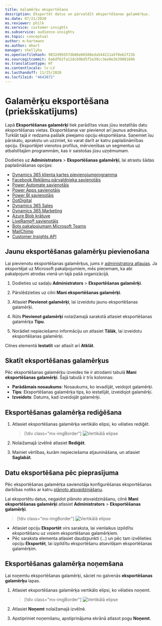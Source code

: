 ```yaml
---
title: Galamērķu eksportēšana
description: Eksportēt datus un pārvaldīt eksportēšanas galamērķus.
ms.date: 07/21/2020
ms.reviewer: philk
ms.service: customer-insights
ms.subservice: audience-insights
ms.topic: conceptual
author: m-hartmann
ms.author: mhart
manager: shellyha
ms.openlocfilehash: 9032d99357db86e66588eda544211a5f8eb2f23b
ms.sourcegitcommit: 6a6df62fa12dcb9bd5f5a39cc3ee0e2b3988184b
ms.translationtype: HT
ms.contentlocale: lv-LV
ms.lasthandoff: 11/25/2020
ms.locfileid: "4643872"
---
```

# <a name="export-destinations-preview"></a>Galamērķu eksportēšana (priekšskatījums)

Lapā **Eksportēšanas galamērķi** tiek parādītas visas jūsu iestatītās datu eksportēšanas vietas. Eksportēšanai var pievienot arī jaunus adresātus. Turklāt tajā ir redzama pašlaik pieejamo opciju eksportēšana. Saņemiet īsu pārskatu, aprakstu un uzziniet, ko varat darīt ar katru paplašināmības opciju. Eksportējiet vienotos profilus, mērvienības un segmentus uz atbalstītajām programmām, kas ir saistošas jūsu uzņēmumam.

Dodieties uz **Administrators** > **Eksportēšanas galamērķi**, lai atrastu šādas paplašināšanas opcijas:

- [Dynamics 365 klienta kartes pievienojumprogramma](customer-card-add-in.md)
- [Facebook Reklāmu pārvaldnieka savienotājs](export-facebook.md)
- [Power Automate savienotājs](export-power-automate.md)
- [Power Apps savienotājs](export-power-apps.md)
- [Power BI savienotājs](export-power-bi.md)
- [DotDigital](export-dotdigital.md)
- [Dynamics 365 Sales](export-dynamics365-sales.md)
- [Dynamics 365 Marketing](export-dynamics365-marketing.md)
- [Azure Blob krātuve](export-azure-blob-storage.md)
- [LiveRamp&reg; savienotājs](export-liveramp.md)
- [Bots pakalpojumam Microsoft Teams](export-teams-bot.md)
- [MailChimp](export-mailchimp.md)
- [Customer Insights API](apis.md)

## <a name="add-a-new-export-destination"></a>Jaunu eksportēšanas galamērķu pievienošana

Lai pievienotu eksportēšanas galamērķus, jums ir [administratora atļaujas](permissions.md). Ja eksportējat uz Microsoft pakalpojumiem, mēs pieņemam, ka abi pakalpojumi atrodas vienā un tajā pašā organizācijā.

1. Dodieties uz sadaļu **Administrators** > **Eksportēšanas galamērķi**.

1. Pārslēdzieties uz cilni **Mani eksportēšanas galamērķi**.

1. Atlasiet **Pievienot galamērķi**, lai izveidotu jaunu eksportēšanas galamērķi.

1. Rūts **Pievienot galamērķi** nolaižamajā sarakstā atlasiet eksportēšanas galamērķa **Tipu**.

1. Norādiet nepieciešamo informāciju un atlasiet **Tālāk**, lai izveidotu eksportēšanas galamērķi.

Cilnes elementā **Iestatīt** var atlasīt arī **Atklāt**.

## <a name="view-export-destinations"></a>Skatīt eksportēšanas galamērķus

Pēc eksportēšanas galamērķu izveides tie ir atrodami tabulā **Mani eksportēšanas galamērķi**. Šajā tabulā ir trīs kolonnas:

- **Parādāmais nosaukums**: Nosaukums, ko ievadījāt, veidojot galamērķi.
- **Tips**: Eksportēšanas galamērķa tips, ko iestatījāt, izveidojot galamērķi.
- **Izveidots**: Datums, kad izveidojāt galamērķi.

## <a name="edit-an-export-destination"></a>Eksportēšanas galamērķa rediģēšana

1. Atlasiet eksportēšanas galamērķa vertikālo elipsi, ko vēlaties rediģēt.

   > [!div class="mx-imgBorder"]
   > ![Vertikālā elipse](media/export-destinations-page-ellipsis.png "Vertikālā elipse")

1. Nolaižamajā izvēlnē atlasiet **Rediģēt**.

1. Mainiet vērtības, kurām nepieciešama atjaunināšana, un atlasiet **Saglabāt**.

## <a name="export-data-on-demand"></a>Datu eksportēšana pēc pieprasījuma

Pēc eksportēšanas galamērķa savienotāja konfigurēšanas eksportēšanas darbības notiks ar katru [plānoto atsvaidzināšanu](system.md#schedule-tab).

Lai eksportētu datus, negaidot plānoto atsvaidzināšanu, cilnē **Mani eksportēšanas galamērķi** atlasiet **Administrators** > **Eksportēšanas galamērķi**.

> [!div class="mx-imgBorder"]
> ![Vertikālā elipse](media/export-destinations-page-ellipsis.png "Vertikālā elipse")

- Atlasiet opciju **Eksportēt** virs saraksta, lai vienlaikus izpildītu eksportēšanu uz visiem eksportēšanas galamērķiem.
- Pēc saraksta elementa atlasiet daudzpunkti (...) un pēc tam izvēlieties opciju **Eksportēt**, lai izpildītu eksportēšanu atsevišķam eksportēšanas galamērķim.

## <a name="remove-an-export-destination"></a>Eksportēšanas galamērķa noņemšana

Lai noņemtu eksportēšanas galamērķi, sāciet no galvenās **eksportēšanas galamērķu** lapas.

1. Atlasiet eksportēšanas galamērķa vertikālo elipsi, ko vēlaties noņemt.

   > [!div class="mx-imgBorder"]
   > ![Vertikālā elipse](media/export-destinations-page-ellipsis.png "Vertikālā elipse")

2. Atlasiet **Noņemt** nolaižamajā izvēlnē.

3. Apstipriniet noņemšanu, apstiprinājuma ekrānā atlasot pogu **Noņemt**.
